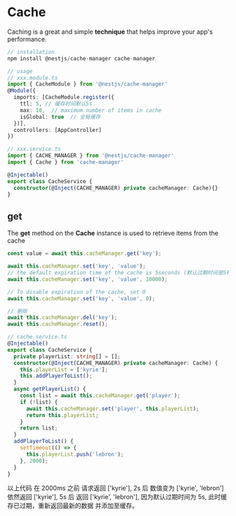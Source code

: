 # Cache

Caching is a great and simple **technique** that helps improve your app's performance.

```ts
// installation
npm install @nestjs/cache-manager cache-manager

// usage
// xxx.module.ts
import { CacheModule } from '@nestjs/cache-manager'
@Module({
  imports: [CacheModule.register({
    ttl: 5, // 缓存时间默认5s
    max: 10,  // maximum number of items in cache
    isGlobal: true  // 全局缓存
  })],
  controllers: [AppController]
})

// xxx.service.ts
import { CACHE_MANAGER } from '@nestjs/cache-manager'
import { Cache } from 'cache-manager'

@Injectable()
export class CacheService {
  constructor(@Inject(CACHE_MANAGER) private cacheManager: Cache){}
}
```

## get

The **get** method on the **Cache** instance is used to retrieve items from the cache

```ts
const value = await this.cacheManager.get('key');
```

```ts
await this.cacheManager.set('key', 'value');
// the default expiration time of the cache is 5seconds (默认过期时间是5秒)，可以手动指定交易一个过期时间
await this.cacheManager.set('key', 'value', 10000);

// To disable expiration of the cache, set 0
await this.cacheManager.set('key', 'value', 0);

// 删除
await this.cacheManager.del('key');
await this.cacheManager.reset();
```

```ts
// cache.service.ts
@Injectable()
export class CacheService {
  private playerList: string[] = [];
  constructor(@Inject(CACHE_MANAGER) private cacheManager: Cache) {
    this.playerList = ['kyrie'];
    this.addPlayerToList();
  }
  async getPlayerList() {
    const list = await this.cacheManager.get('player');
    if (!list) {
      await this.cacheManager.set('player', this.playerList);
      return this.playerList;
    }
    return list;
  }
  addPlayerToList() {
    setTimeout(() => {
      this.playerList.push('lebron');
    }, 2000);
  }
}
```

以上代码 在 2000ms 之前 请求返回 ['kyrie'], 2s 后 数值变为 ['kyrie', 'lebron'] 依然返回 ['kyrie'], 5s 后 返回 ['kyrie', 'lebron'], 因为默认过期时间为 5s, 此时缓存已过期，重新返回最新的数据 并添加至缓存。
